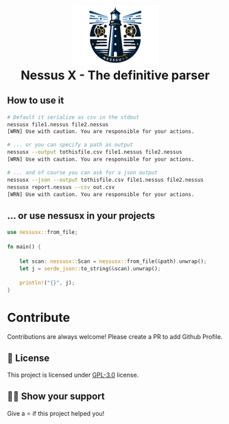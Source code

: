 <h1 align="center">
    <br>
    <img src="assets/nessusx_logo.png" width="200px" alt="GoAD">
    <br>
    Nessus X - The definitive parser
</h1>

## How to use it

```bash
# Default it serialize as csv in the stdout
nessusx file1.nessus file2.nessus
[WRN] Use with caution. You are responsible for your actions.

```
```bash
# ... or you can specify a path as output
nessusx --output tothisfile.csv file1.nessus file2.nessus
[WRN] Use with caution. You are responsible for your actions.

```
```bash
# ... and of course you can ask for a json output
nessusx --json --output tothisfile.csv file1.nessus file2.nessus
nessusx report.nessus --csv out.csv
[WRN] Use with caution. You are responsible for your actions.

```

## ... or use nessusx in your projects

```rust
use nessusx::from_file;

fn main() {

    let scan: nessusx::Scan = nessusx::from_file(&path).unwrap();
    let j = serde_json::to_string(&scan).unwrap();
    
    println!("{}", j);
}
````
# Contribute

Contributions are always welcome! Please create a PR to add Github Profile.

## :pencil: License

This project is licensed under [GPL-3.0](https://opensource.org/license/gpl-3-0/) license.

## :man_astronaut: Show your support

Give a ⭐️ if this project helped you!
